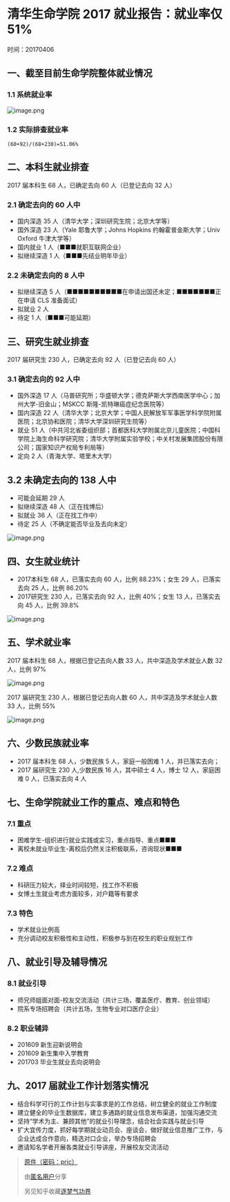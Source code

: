# 清华生命学院 2017 就业报告：就业率仅 51%

时间：20170406

一、截至目前生命学院整体就业情况
----------------

### 1.1 系统就业率

![image.png](https://img.hacpai.com/e/d2b26d3d099b4fd7be65a1e0b2531062.png)

### 1.2 实际排查就业率

```
(60+92)/(68+230)=51.06%
```

二、本科生就业排查
---------

2017 届本科生 68 人，已确定去向 60 人（已登记去向 32 人）

### 2.1 确定去向的 60 人中

*   国内深造 35 人（清华大学；深圳研究生院；北京大学等）
*   国外深造 23 人（Yale 耶鲁大学；Johns Hopkins 约翰霍普金斯大学；Univ Oxford 牛津大学等）
*   国内就业 1 人（■■■就职互联网企业）
*   拟继续深造 1 人（■■■先结业明年毕业）

### 2.2 未确定去向的 8 人中

*   拟继续深造 5 人（■■■■■■■■■■在申请出国还未定；■■■■■■■正在申请 CLS 准备面试）
*   拟就业 2 人
*   待定 1 人（■■■可能延期）

三、研究生就业排查
---------

2017 届研究生 230 人，已确定去向 92 人（已登记去向 60 人）

### 3.1 确定去向的 92 人中

*   国外深造 17 人（马普研究所；华盛顿大学；德克萨斯大学西南医学中心；加州大学-旧金山；MSKCC 斯隆-凯特琳癌症纪念医院等）
*   国内深造 22 人（清华大学；北京大学；中国人民解放军军事医学科学院附属医院；北京协和医院；清华大学深圳研究生院等）
*   就业 51 人（中共河北省委组织部；首都医科大学附属北京儿童医院；中国科学院上海生命科学研究院；清华大学附属实验学校；中关村发展集团股份有限公司；国家知识产权局专利局等）
*   定向 2 人（青海大学、塔里木大学）

3.2 未确定去向的 138 人中
-----------------

*   可能会延期 29 人
*   拟继续深造 48 人（正在找博后）
*   拟就业 36 人（正在找工作中）
*   待定 25 人（不确定能否毕业及去向未定）

![image.png](https://img.hacpai.com/e/a2fb104ea5cf4ef4abea5e90786ca1b0.png)

四、女生就业统计
--------

*   2017本科生 68 人，已落实去向 60 人，比例 88.23%；女生 29 人，已落实去向 25 人，比例 86.20%
*   2017研究生 230 人，已落实去向 92 人，比例 40%；女生 13 人，已落实去向 45 人，比例 39.8%

![image.png](https://img.hacpai.com/e/d9ccefa63a214baf940c18d969fd4109.png)

五、学术就业率
-------

2017 届本科生 68 人，根据已登记去向人数 33 人，共中深造及学术就业人数 32 人，比例 97%

![image.png](https://img.hacpai.com/e/fa23c6df65d64344a5a7489999153942.png)

2017 届研究生 230 人，根据已登记去向人数 60 人，共中深造及学术就业人数 33 人，比例 55%

![image.png](https://img.hacpai.com/e/1f5c7e83a4a54c60a3c53b643da1c1fd.png)

六、少数民族就业率
---------

*   2017 届本科生 68 人，少数民族 5 人，家庭一般困难 1 人，并已落实去向；
*   2017 届研究生 230 人,少数民族 16 人，其中硕士 4 人，博士 12 人，家庭困难 0 人，已落实去向 4 人

七、生命学院就业工作的重点、难点和特色
-------------------

### 7.1 重点

*   困难学生-组织进行就业实践或实习，重点指导、重点■■■
*   离校未就业毕业生-离校后仍然关注积极联系，咨询现状■■■

### 7.2 难点

*   科研压力较大，择业时间较短，找工作不积极
*   女博土生就业考虑方面较多，对户籍等有要求

### 7.3 特色

*   学术就业比例高
*   充分调动校友积极性和主动性，积极参与到在校生的职业规划工作

八、就业引导及辅导情况
-----------

### 8.1 就业引导

*   师兄师姐面对面-校友交流活动（共计三场，覆盖医疗、教育、创业领域）
*   院系专场招聘会（共计五场，生物专业对口医疗企业）

### 8.2 职业辅异

*   201609 新生迎新说明会
*   201609 新生集中入学教育
*   201703 毕业生就业去向说明会

九、2017 届就业工作计划落实情况
------------------

*   结合科学可行的工作计划与实事求是的工作总结，树立健全的就业工作制度
*   建立健全的毕业生数据库，建立多通路的就业信息发布渠道，加强沟通交流
*   坚持“学术为主、兼顾其他”的就业引导理念，结合社会实践与就业引导
*   扩大宜传力度，抓好每学期就业动员会、座谈会，做好就业信息推广工作，与企业达成合作意向，精选对口企业，举办专场招聘会
*   邀请知名学者开展各类就业引导讲座，开展校友交流活动

> [原件（密码：pric）](https://link.zhihu.com/?target=https%3A//pan.baidu.com/s/1kz7NeC3-VKvrbqlskWRAlg)
> 
> 由[匿名用户](https://www.zhihu.com/question/28347460)分享
> 
> 另见知乎收藏[逐梦气功界](https://www.zhihu.com/collection/105513774)